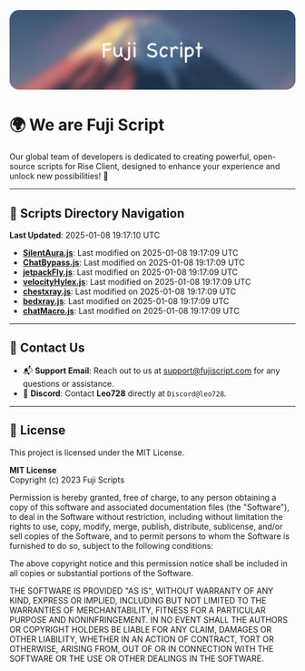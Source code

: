 ![Banner](.github/b.webp)

# 🌍 **We are Fuji Script**

Our global team of developers is dedicated to creating powerful, open-source scripts for Rise Client, designed to enhance your experience and unlock new possibilities! 🌟

---
<!-- SCRIPTS_NAVIGATION_START -->
## 📂 **Scripts Directory Navigation**

**Last Updated**: 2025-01-08 19:17:10 UTC

- **[SilentAura.js](scripts/SilentAura.js)**: Last modified on 2025-01-08 19:17:09 UTC
- **[ChatBypass.js](scripts/ChatBypass.js)**: Last modified on 2025-01-08 19:17:09 UTC
- **[jetpackFly.js](scripts/jetpackFly.js)**: Last modified on 2025-01-08 19:17:09 UTC
- **[velocityHylex.js](scripts/velocityHylex.js)**: Last modified on 2025-01-08 19:17:09 UTC
- **[chestxray.js](scripts/chestxray.js)**: Last modified on 2025-01-08 19:17:09 UTC
- **[bedxray.js](scripts/bedxray.js)**: Last modified on 2025-01-08 19:17:09 UTC
- **[chatMacro.js](scripts/chatMacro.js)**: Last modified on 2025-01-08 19:17:09 UTC

<!-- SCRIPTS_NAVIGATION_END -->

---

## 💬 **Contact Us**  
- 📬 **Support Email**: Reach out to us at [support@fujiscript.com](mailto:support@fujiscript.com) for any questions or assistance.  
- 💬 **Discord**: Contact **Leo728** directly at `Discord@leo728`.

---

## 📜 **License**

This project is licensed under the MIT License.  

**MIT License**  
Copyright (c) 2023 Fuji Scripts  

Permission is hereby granted, free of charge, to any person obtaining a copy of this software and associated documentation files (the "Software"), to deal in the Software without restriction, including without limitation the rights to use, copy, modify, merge, publish, distribute, sublicense, and/or sell copies of the Software, and to permit persons to whom the Software is furnished to do so, subject to the following conditions:  

The above copyright notice and this permission notice shall be included in all copies or substantial portions of the Software.  

THE SOFTWARE IS PROVIDED "AS IS", WITHOUT WARRANTY OF ANY KIND, EXPRESS OR IMPLIED, INCLUDING BUT NOT LIMITED TO THE WARRANTIES OF MERCHANTABILITY, FITNESS FOR A PARTICULAR PURPOSE AND NONINFRINGEMENT. IN NO EVENT SHALL THE AUTHORS OR COPYRIGHT HOLDERS BE LIABLE FOR ANY CLAIM, DAMAGES OR OTHER LIABILITY, WHETHER IN AN ACTION OF CONTRACT, TORT OR OTHERWISE, ARISING FROM, OUT OF OR IN CONNECTION WITH THE SOFTWARE OR THE USE OR OTHER DEALINGS IN THE SOFTWARE.  
